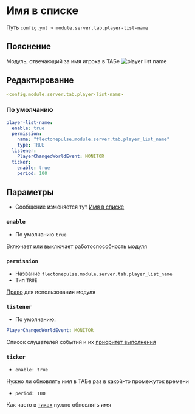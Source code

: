 # Имя в списке
Путь `config.yml > module.server.tab.player-list-name`

## Пояснение
Модуль, отвечающий за имя игрока в ТАБе
![player list name](/playerlistname.png)

## Редактирование
```yaml
<config.module.server.tab.player-list-name>
```

### По умолчанию
```yaml
player-list-name:
  enable: true
  permission:
    name: "flectonepulse.module.server.tab.player_list_name"
    type: TRUE
  listener:
    PlayerChangedWorldEvent: MONITOR
  ticker:
    enable: true
    period: 100
```

## Параметры

- Сообщение изменяется тут [Имя в списке](/ru/messages/ru_ru/module/server/tab/player-list-name/)

### `enable`
- По умолчанию `true`

Включает или выключает работоспособность модуля

### `permission`
- Название `flectonepulse.module.server.tab.player_list_name`
- Тип `TRUE`

[Право](/ru/config/module/#пояснение) для использования модуля

### `listener`
- По умолчанию:
```yaml
PlayerChangedWorldEvent: MONITOR
```

Список слушателей событий и их [приоритет выполнения](#приоритет-выполнения)

### `ticker`
- `enable: true`

Нужно ли обновлять имя в ТАБе раз в какой-то промежуток времени

- `period: 100`

Как часто в [тиках](https://ru.minecraft.wiki/w/%D0%A2%D0%B0%D0%BA%D1%82) нужно обновлять имя

<!--@include: @/ru/parts/listener.md-->